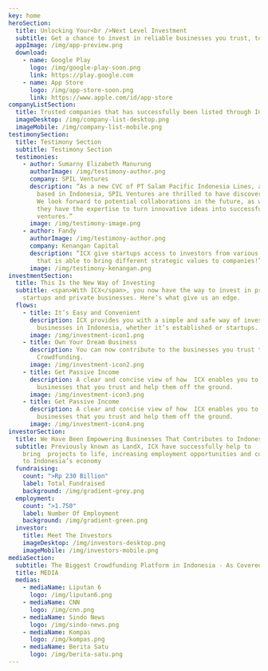 ```yaml
---
key: home
heroSection:
  title: Unlocking Your<br />Next Level Investment
  subtitle: Get a chance to invest in reliable businesses you trust, today
  appImage: /img/app-preview.png
  download:
    - name: Google Play
      logo: /img/google-play-soon.png
      link: https://play.google.com
    - name: App Store
      logo: /img/app-store-soon.png
      link: https://www.apple.com/id/app-store
companyListSection:
  title: Trusted companies that has successfully been listed through ICX
  imageDesktop: /img/company-list-desktop.png
  imageMobile: /img/company-list-mobile.png
testimonySection:
  title: Testimony Section
  subtitle: Testimony Section
  testimonies:
    - author: Sumarny Elizabeth Manurung
      authorImage: /img/testimony-author.png
      company: SPIL Ventures
      description: “As a new CVC of PT Salam Pacific Indonesia Lines, a shipping line
        based in Indonesia, SPIL Ventures are thrilled to have discovered ICX.
        We look forward to potential collaborations in the future, as we believe
        they have the expertise to turn innovative ideas into successful
        ventures.”
      image: /img/testimony-image.png
    - author: Fandy
      authorImage: /img/testimony-author.png
      company: Kenangan Capital
      description: “ICX give startups access to investors from various backgrounds
        that is able to bring different strategic values to companies!”
      image: /img/testimony-kenangan.png
investmentSection:
  title: This Is the New Way of Investing
  subtitle: <span>With ICX</span>, you now have the way to invest in promising
    startups and private businesses. Here’s what give us an edge.
  flows:
    - title: It’s Easy and Convenient
      description: ICX provides you with a simple and safe way of investing to various
        businesses in Indonesia, whether it’s established or startups.
      image: /img/investment-icon1.png
    - title: Own Your Dream Business
      description: You can now contribute to the businesses you trust through Equity
        Crowdfunding.
      image: /img/investment-icon2.png
    - title: Get Passive Income
      description: A clear and concise view of how  ICX enables you to contribute to
        businesses that you trust and help them off the ground.
      image: /img/investment-icon3.png
    - title: Get Passive Income
      description: A clear and concise view of how  ICX enables you to contribute to
        businesses that you trust and help them off the ground.
      image: /img/investment-icon4.png
investorSection:
  title: We Have Been Empowering Businesses That Contributes to Indonesia’s Economy
  subtitle: Previously known as LandX, ICX have successfully help to
    bring  projects to life, increasing employment opportunities and contributed
    to Indonesia’s economy
  fundraising:
    count: ">Rp 230 Billion"
    label: Total Fundraised
    background: /img/gradient-grey.png
  employment:
    count: ">1.750"
    label: Number Of Employment
    background: /img/gradient-green.png
  investor:
    title: Meet The Investors
    imageDesktop: /img/investors-desktop.png
    imageMobile: /img/investors-mobile.png
mediaSection:
  subtitle: The Biggest Crowdfunding Platform in Indonesia - As Covered By
  title: MEDIA
  medias:
    - mediaName: Liputan 6
      logo: /img/liputan6.png
    - mediaName: CNN
      logo: /img/cnn.png
    - mediaName: Sindo News
      logo: /img/sindo-news.png
    - mediaName: Kompas
      logo: /img/kompas.png
    - mediaName: Berita Satu
      logo: /img/berita-satu.png
---
```

